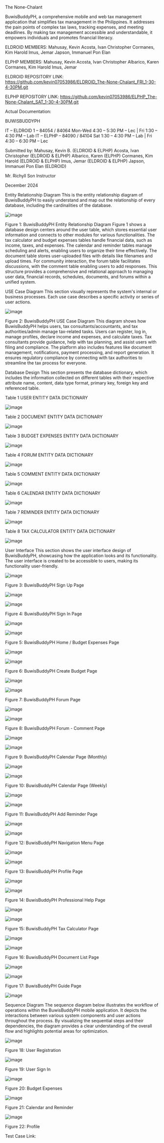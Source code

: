 The None-Chalant

BuwisBuddyPH, a comprehensive mobile and web tax management application that simplifies tax management in the Philippines. It addresses the pain points of complex tax laws, tracking expenses, and meeting deadlines. By making tax management accessible and understandable, it empowers individuals and promotes financial literacy.

ELDROID MEMBERS:
  Mahusay, Kevin
  Acosta, Ivan Christopher
  Cormanes, Kim Harold
  Imus, Jemar
  Japson, Immanuel Pon Elan

ELPHP MEMBERS:
  Mahusay, Kevin
  Acosta, Ivan Christopher
  Albarico, Karen 
  Cormanes, Kim Harold
  Imus, Jemar

ELDROID REPOSITORY LINK:
https://github.com/kevin07053986/ELDROID_The-None-Chalant_FRI_1-30-4-30PM.git

ELPHP REPOSITORY LINK:
https://github.com/kevin07053986/ELPHP_The-None-Chalant_SAT_1-30-4-30PM.git   


Actual Documentation:

BUWISBUDDYPH

IT – ELDROID 1 – 84054 / 84064
Mon-Wed 4:30 – 5:30 PM – Lec | Fri 1:30 – 4:30 PM – Lab 
IT – ELPHP – 84090 / 84104
Sat 1:30 – 4:30 PM – Lab | Fri 4:30 – 6:30 PM – Lec

Submitted by:
Mahusay, Kevin B. (ELDROID & ELPHP)
Acosta, Ivan Christopher (ELDROID & ELPHP)
Albarico, Karen (ELPHP)
Cormanes, Kim Harold (ELDROID & ELPHP)
Imus, Jemar (ELDROID & ELPHP)
Japson, Immanuel Pon Elan (ELDROID)

Mr. Richyll Son
Instructor

December 2024

Entity Relationship Diagram
	This is the entity relationship diagram of BuwisBuddyPH to easily understand and map out the relationship of every database, including the cardinalities of the database.
 
![image](https://github.com/user-attachments/assets/af1e8d9d-6c95-4ac5-b790-c98a22a887c0)

Figure 1: BuwisBuddyPH Entity Relationship Diagram
Figure 1 shows a database design centers around the user table, which stores essential user information and connects to other modules for various functionalities. The tax calculator and budget expenses tables handle financial data, such as income, taxes, and expenses. The calendar and reminder tables manage scheduling and alerts, enabling users to organize their time effectively. The document table stores user-uploaded files with details like filenames and upload times. For community interaction, the forum table facilitates discussions, with the comment table enabling users to add responses. This structure provides a comprehensive and relational approach to managing user data, financial records, schedules, documents, and forums within a unified system.

USE Case Diagram
This section visually represents the system's internal or business processes. Each use case describes a specific activity or series of user actions.

![image](https://github.com/user-attachments/assets/3369e816-9287-4922-8856-13ed5495d5ce)

Figure 2: BuwisBuddyPH USE Case Diagram
This diagram shows how BuwisBuddyPH helps users, tax consultants/accountants, and tax authorities/admin manage tax-related tasks. Users can register, log in, manage profiles, declare income and expenses, and calculate taxes. Tax consultants provide guidance, help with tax planning, and assist users with filing and compliance. The platform also includes features like document management, notifications, payment processing, and report generation. It ensures regulatory compliance by connecting with tax authorities to streamline the tax process for everyone.

Database Design
This section presents the database dictionary, which includes the information collected on different tables with their respective attribute name, content, data type format, primary key, foreign key and referenced table.

Table 1
USER ENTITY DATA DICTIONARY

![image](https://github.com/user-attachments/assets/c13b0ee6-5ae7-4f4c-b0bd-cd3fe7171874)


Table 2
DOCUMENT ENTITY DATA DICTIONARY

![image](https://github.com/user-attachments/assets/d40ea907-be44-4410-997d-1cfcc9a4e129)


Table 3
BUDGET EXPENSES ENTITY DATA DICTIONARY

![image](https://github.com/user-attachments/assets/a3d11f30-02bd-4cb5-acdd-003d7721cc59)


Table 4
FORUM ENTITY DATA DICTIONARY

![image](https://github.com/user-attachments/assets/4f9ba0eb-6317-4382-b35b-334069c32f8f)


Table 5
COMMENT ENTITY DATA DICTIONARY

![image](https://github.com/user-attachments/assets/f4f4c123-7ed8-4f12-9671-65edba8987a3)


Table 6
CALENDAR ENTITY DATA DICTIONARY

![image](https://github.com/user-attachments/assets/c647aa44-0ef8-42a0-8b38-659081dcc1e3)


Table 7
REMINDER ENTITY DATA DICTIONARY

![image](https://github.com/user-attachments/assets/b46a1249-8e0c-451f-aa0c-e65d69f183e0)


Table 8
TAX CALCULATOR ENTITY DATA DICTIONARY

![image](https://github.com/user-attachments/assets/bc99b452-d93a-4be4-9cda-486cfb6b7c11)

User Interface
This section shows the user interface design of BuwisBuddyPH, showcasing how the application looks and its functionality. The user interface is created to be accessible to users, making its functionality user-friendly.

![image](https://github.com/user-attachments/assets/808ce4c7-aaaa-4034-be73-23772a254197)

Figure 3: BuwisBuddyPH Sign Up Page

![image](https://github.com/user-attachments/assets/220ef22e-6df0-4f28-8909-416acdb37e68)


![image](https://github.com/user-attachments/assets/54c021c6-94c5-4734-92d4-0db1e5f15fb8)

Figure 4: BuwisBuddyPH Sign In Page

![image](https://github.com/user-attachments/assets/86ddf818-5335-49e2-8c63-cddac71c51be)


![image](https://github.com/user-attachments/assets/ce92660b-1256-4588-8560-9098ffbafa35)

Figure 5: BuwisBuddyPH Home / Budget Expenses Page

![image](https://github.com/user-attachments/assets/abfb9b92-7877-45ca-8223-2b8c32eb64b2)


![image](https://github.com/user-attachments/assets/786159ac-95af-4be1-aaa3-9cd515b8b59e)

Figure 6: BuwisBuddyPH Create Budget Page

![image](https://github.com/user-attachments/assets/65bf3a2c-004f-4974-9d8d-f5b3de839f72)


![image](https://github.com/user-attachments/assets/7e6e04a2-93cc-42b4-a704-621e80e0b579)

Figure 7: BuwisBuddyPH Forum Page

![image](https://github.com/user-attachments/assets/016587ef-88fb-4e91-935e-c797a9fb31f5)


![image](https://github.com/user-attachments/assets/ba5baac8-fe3c-4b6e-8531-27afd4003571)

Figure 8: BuwisBuddyPH Forum - Comment Page

![image](https://github.com/user-attachments/assets/d68f6f3d-e922-4ab9-9efc-207164650380)


![image](https://github.com/user-attachments/assets/b36c0c6a-5c63-436e-8e95-a9500d02990b)

Figure 9: BuwisBuddyPH Calendar Page (Monthly)

![image](https://github.com/user-attachments/assets/031abab2-48ff-460d-9e43-a36baac9324f)


![image](https://github.com/user-attachments/assets/3fd3ab63-e7ad-47fc-a104-d244b8a7f9c6)

Figure 10: BuwisBuddyPH Calendar Page (Weekly)

![image](https://github.com/user-attachments/assets/063447ba-78ef-4d42-94de-58afe267e794)


![image](https://github.com/user-attachments/assets/75038e9a-3189-4153-b7c8-34bce81ca9d8)

Figure 11: BuwisBuddyPH Add Reminder Page

![image](https://github.com/user-attachments/assets/be989bec-8be3-47c4-98c3-2479221059b3)


![image](https://github.com/user-attachments/assets/ce06f045-e6a0-403a-bd50-650c36725103)

Figure 12: BuwisBuddyPH Navigation Menu Page

![image](https://github.com/user-attachments/assets/72aa12a2-7666-42ee-9f89-de8a40f95f02)


![image](https://github.com/user-attachments/assets/e3f77818-81ea-4e95-9d9f-529a0f824645)

Figure 13: BuwisBuddyPH Profile Page

![image](https://github.com/user-attachments/assets/db003627-e270-491a-ab1d-213b8d142545)


![image](https://github.com/user-attachments/assets/0212f03d-015a-4ac6-a77d-3eddc4f9cb25)

Figure 14: BuwisBuddyPH Professional Help Page

![image](https://github.com/user-attachments/assets/0fdb1594-a44b-4794-88df-1dd4a3b27a6d)


![image](https://github.com/user-attachments/assets/19182333-8da7-41e7-b0a6-04f5996254df)

Figure 15: BuwisBuddyPH Tax Calculator Page

![image](https://github.com/user-attachments/assets/7134e4f4-2ced-46a0-8b95-2776b36c8127)


![image](https://github.com/user-attachments/assets/7d558a7e-e18a-4a9e-8783-6d879e735233)

Figure 16: BuwisBuddyPH Document List Page

![image](https://github.com/user-attachments/assets/b13aa593-e4e2-4d72-9937-eac172a7eaa9)


![image](https://github.com/user-attachments/assets/58a646c0-7ebd-4341-afb9-2ed8071dfd38)

Figure 17: BuwisBuddyPH Guide Page

![image](https://github.com/user-attachments/assets/e179144a-7476-4c82-bb9e-45190e3cc5b7)


Sequence Diagram
	The sequence diagram below illustrates the workflow of operations within the BuwisBuddyPH mobile application. It depicts the interactions between various system components and user actions throughout the process. By visualizing the sequential steps and their dependencies, the diagram provides a clear understanding of the overall flow and highlights potential areas for optimization.

![image](https://github.com/user-attachments/assets/4637e545-0d7c-4f75-ba17-bb42b284be92)

Figure 18: User Registration


![image](https://github.com/user-attachments/assets/afa9b8b9-3677-43d4-914e-14c5e8c89564)

Figure 19: User Sign In


![image](https://github.com/user-attachments/assets/71e21fa5-e211-41d1-a7cd-b4621959111d)

Figure 20: Budget Expenses


![image](https://github.com/user-attachments/assets/4d3ca546-fa86-41c2-9df2-588354baf03b)

Figure 21: Calendar and Reminder


![image](https://github.com/user-attachments/assets/ee9ad5fb-a2b9-4359-b8ac-a6b894b41e79)

Figure 22: Profile


Test Case Link:

